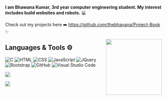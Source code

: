  **I am Bhawana Kumar, 3rd year computer engineering student. My interest includes build websites and robots.** 💻 


Check out my projects here ➡️ https://github.com/thebhavana/Project-Book ✨

<img align="right" src="https://c.tenor.com/Bpv9wTLKMskAAAAM/computer-nerds.gif" height="180px" style="max-width:100%;">


<p align="left">
<h2><b>Languages & Tools ⚙️ </b></h2>

  ![C](https://img.shields.io/badge/-C-040E2C?style=for-the-badge&logo=C)
  ![HTML](https://img.shields.io/badge/-HTML-040E2C?style=for-the-badge&logo=HTML5)
  ![CSS](https://img.shields.io/badge/-CSS-040E2C?style=for-the-badge&logo=CSS3&logoColor=1572B6)
  ![JavaScript](https://img.shields.io/badge/-JavaScript-040E2C?style=for-the-badge&logo=javascript)
  ![JQuery](https://img.shields.io/badge/-JQuery-040E2C?style=for-the-badge&logo=jquery&logoColor=0769ad)
  ![Bootstrap](https://img.shields.io/badge/-Bootstrap-040E2C?style=for-the-badge&logo=bootstrap&logoColor=563D7C)
  ![GitHub](https://img.shields.io/badge/-GitHub-040E2C?style=for-the-badge&logo=github)
  ![Visual Studio Code](https://img.shields.io/badge/-Visual%20Studio%20Code-040E2C?style=for-the-badge&logo=visual-studio-code&logoColor=007ACC)
<br />

![](https://komarev.com/ghpvc/?username=thebhavana&color=00ACFF)
</p>

<a align="center" href="https://github.com/thebhavana/thebhavana">
  <img align="center" src="https://github-readme-stats.vercel.app/api?username=thebhavana&show_icons=true&theme=algolia&repo=thebhavana" />
<div style="font-weight: 800;">
</a>
